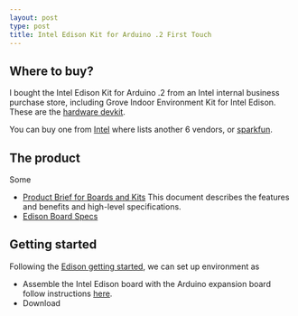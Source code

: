```yaml
---
layout: post
type: post
title: Intel Edison Kit for Arduino .2 First Touch
---
```


## Where to buy?

I bought the Intel Edison Kit for Arduino .2 from an Intel internal business
purchase store, including Grove Indoor Environment Kit for Intel Edison. These
are the [hardware devkit](https://software.intel.com/en-us/iot/hardware/devkit).

You can buy one from
[Intel](http://www.intel.com/buy/us/en/product/emergingtechnologies/intel-edison-kit-462187)
where lists another 6 vendors, or
[sparkfun](https://www.sparkfun.com/products/13097).

## The product

Some 

* [Product Brief for Boards and 
  Kits](http://www.intel.com/content/www/us/en/support/boards-and-kits/000005664.html)
  This document describes the features and benefits and high-level
  specifications.
* [Edison Board
  Specs](http://download.intel.com/support/edison/sb/edison_pb_331179002.pdf)

## Getting started

Following the [Edison getting
started](https://software.intel.com/en-us/iot/library/edison-getting-started),
we can set up environment as

* Assemble the Intel Edison board with the Arduino expansion board follow
  instructions
  [here](https://software.intel.com/en-us/assembling-intel-edison-board-with-arduino-expansion-board).
* Download 
